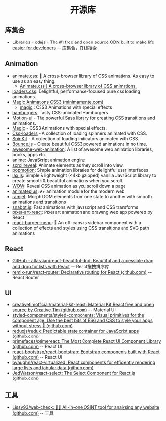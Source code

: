 <h1 align="center">开源库</h1>



## 库集合

- [Libraries - cdnjs - The #1 free and open source CDN built to make life easier for developers](https://cdnjs.com/libraries) -- 库集合，在线搜索

## **Animation**

- [animate.css](https://github.com/animate-css/animate.css): 🍿 A cross-browser library of CSS animations. As easy to use as an easy thing.
  - [Animate.css | A cross-browser library of CSS animations.](https://animate.style/)
- [loaders.css](https://github.com/ConnorAtherton/loaders.css): Delightful, performance-focused pure css loading animations.
- [Magic Animations CSS3 (minimamente.com)](https://www.minimamente.com/project/magic/)
  - [magic](https://github.com/miniMAC/magic) : CSS3 Animations with special effects
- [hamburgers](https://github.com/jonsuh/hamburgers): Tasty CSS-animated Hamburgers 
- [Motion-ui](https://github.com/foundation/motion-ui) - The powerful Sass library for creating CSS transitions and animations.
- [Magic](https://github.com/miniMAC/magic) - CSS3 Animations with special effects.
- [Css-loaders](https://github.com/lukehaas/css-loaders) - A collection of loading spinners animated with CSS.
- [SpinKit](https://github.com/tobiasahlin/SpinKit) - A collection of loading indicators animated with CSS.
- [Bounce.js](https://github.com/tictail/bounce.js) - Create beautiful CSS3 powered animations in no time.
- [awesome-web-animation](https://github.com/sergey-pimenov/awesome-web-animation): A list of awesome web animation libraries, books, apps etc.
- [anime](https://github.com/juliangarnier/anime): JavaScript animation engine 
- [scrollreveal](https://github.com/jlmakes/scrollreveal): Animate elements as they scroll into view.
- [popmotion](https://github.com/Popmotion/popmotion): Simple animation libraries for delightful user interfaces
- [lax.js](https://github.com/alexfoxy/lax.js): Simple & lightweight (<4kb gzipped) vanilla JavaScript library to create smooth & beautiful animations when you scroll. 
- [WOW](https://github.com/matthieua/WOW): Reveal CSS animation as you scroll down a page 
- [animateplus](https://github.com/bendc/animateplus): A+ animation module for the modern web 
- [ramjet](https://github.com/Rich-Harris/ramjet): Morph DOM elements from one state to another with smooth animations and transitions 
- [snabbt.js](https://github.com/daniel-lundin/snabbt.js): Fast animations with javascript and CSS transforms
- [pixel-art-react](https://github.com/jvalen/pixel-art-react): Pixel art animation and drawing web app powered by React 
- [react-burger-menu](https://github.com/negomi/react-burger-menu): 🍔 An off-canvas sidebar component with a collection of effects and styles using CSS transitions and SVG path animations

## React

- [GitHub - atlassian/react-beautiful-dnd: Beautiful and accessible drag and drop for lists with React](https://github.com/atlassian/react-beautiful-dnd) --  React拖拽排序库
- [remix-run/react-router: Declarative routing for React (github.com)](https://github.com/remix-run/react-router) -- React Router

## UI 

- [creativetimofficial/material-kit-react: Material Kit React free and open source by Creative Tim (github.com)](https://github.com/creativetimofficial/material-kit-react) -- Material UI
- [styled-components/styled-components: Visual primitives for the component age. Use the best bits of ES6 and CSS to style your apps without stress 💅 (github.com)](https://github.com/styled-components/styled-components)
- [reduxjs/redux: Predictable state container for JavaScript apps (github.com)](https://github.com/reduxjs/redux)
- [primefaces/primereact: The Most Complete React UI Component Library (github.com)](https://github.com/primefaces/primereact) -- React UI
- [react-bootstrap/react-bootstrap: Bootstrap components built with React (github.com)](https://github.com/react-bootstrap/react-bootstrap) -- React UI
- [bvaughn/react-virtualized: React components for efficiently rendering large lists and tabular data (github.com)](https://github.com/bvaughn/react-virtualized)
- [JedWatson/react-select: The Select Component for React.js (github.com)](https://github.com/JedWatson/react-select)

## 工具

* [Lissy93/web-check: 🕵️‍♂️ All-in-one OSINT tool for analysing any website (github.com)](https://github.com/Lissy93/web-check) -- 工具